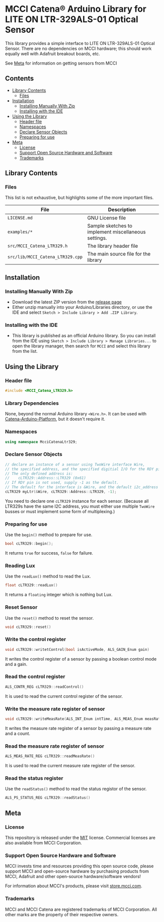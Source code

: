  # MCCI Catena&reg; Arduino Library for LITE ON LTR-329ALS-01 Optical Sensor

 This library provides a simple interface to LITE ON LTR-329ALS-01 Optical Sensor. There are no dependencies on MCCI hardware; this should work equally well with Adafruit breakout boards, etc. 

See [Meta](#meta) for information on getting sensors from MCCI

## Contents
- [Library Contents](#library-Contents)
    - [Files](#files)
- [Installation](#installation)
	- [Installing Manually With Zip](#installing-manually-with-zip)
	- [Installing with the IDE](#installing-with-the-ide)
- [Using the Library](#using-the-library)
	- [Header file](#header-file)
	- [Namespaces](#namespaces)
	- [Declare Sensor Objects](#declare-sensor-objects)
	- [Preparing for use](#preparing-for-use)
- [Meta](#meta)
	- [License](#license)
	- [Support Open Source Hardware and Software](#support-open-source-hardware-and-software)
	- [Trademarks](#trademarks)

## Library Contents

### Files

This list is not exhaustive, but highlights some of the more important files.

File | Description
-----|------------
`LICENSE.md` | GNU License file
`examples/*` | Sample sketches to implement miscellaneous settings.
`src/MCCI_Catena_LTR329.h` | The library header file
`src/lib/MCCI_Catena_LTR329.cpp` | The main source file for the library

## Installation

### Installing Manually With Zip

- Download the latest ZIP version from the [release page]()
- Either unzip manually into your Arduino/Libraries directory, or use the IDE and select `Sketch > Include Library > Add .ZIP Library`.

### Installing with the IDE

- This library is published as an official Arduino library. So you can install from the IDE using `Sketch > Include Library > Manage Libraries...` to open the library manager, then search for `MCCI` and select this library from the list.

## Using the Library

### Header file

```c++
#include <MCCI_Catena_LTR329.h>
```

### Library Dependencies

None, beyond the normal Arduino library `<Wire.h>`.  It can be used with [Catena-Arduino-Platform](https://github.com/mcci-catena/Catena-Arduino-Platform), but it doesn't require it.

### Namespaces

```c++
using namespace McciCatenaLtr329;
```

### Declare Sensor Objects

```c++
// declare an instance of a sensor using TwoWire interface Wire,
// the specified address, and the specified digitial I/O for the RDY pin.
// The only defined address is:
//    cLTR329::Address::LTR329 (0x61)
// If RDY pin is not used, supply -1 as the default.
// The default for the interface is &Wire, and the default i2c_address is 0x29H.
cLTR329 myLtr(&Wire, cLTR329::Address::LTR329, -1);
```

You need to declare one `cLTR329` instance for each sensor. (Because all LTR329s have the same I2C address, you must either use multiple `TwoWire` busses or must implement some form of multiplexing.)

### Preparing for use

Use the `begin()` method to prepare for use.

```c++
bool cLTR329::begin();
```

It returns `true` for success, `false` for failure.

### Reading Lux

Use the `readLux()` method to read the Lux.

```c++
float cLTR329::readLux()
```

It returns a `floating` integer which is nothing but Lux.

### Reset Sensor

Use the `reset()` method to reset the sensor.
```c++
void cLTR329::reset()
```

### Write the control register

```c++
void cLTR329::writetControl(bool isActiveMode, ALS_GAIN_Enum gain)
```

It writes the control register of a sensor by passing a boolean control mode and a gain. 

### Read the control register

```c++
ALS_CONTR_REG cLTR329::readControl()
```

It is used to read the current control register of the sensor.

### Write the measure rate register of sensor

```c++
void cLTR329::writeMeasRate(ALS_INT_Enum intTime, ALS_MEAS_Enum measRate)
```

It writes the measure rate register of a sensor by passing a measure rate and a count.

### Read the measure rate register of sensor


```c++
ALS_MEAS_RATE_REG cLTR329::readMeasRate()
```

It is used to read the current measure rate register of the sensor.

### Read the status register

Use the `readStatus()` method to read the status registor of the sensor.

```c++
ALS_PS_STATUS_REG cLTR329::readStatus()
```

## Meta

### License

This repository is released under the [MIT](./LICENSE) license. Commercial licenses are also available from MCCI Corporation.

### Support Open Source Hardware and Software

MCCI invests time and resources providing this open source code, please support MCCI and open-source hardware by purchasing products from MCCI, Adafruit and other open-source hardware/software vendors!

For information about MCCI's products, please visit [store.mcci.com](https://store.mcci.com/).

### Trademarks

MCCI and MCCI Catena are registered trademarks of MCCI Corporation. All other marks are the property of their respective owners.